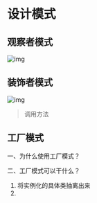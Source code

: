 # 设计模式 #
## 观察者模式 ##
![img](/img/observer.jpg)

## 装饰者模式 ##
![img](/img/decorator.jpg)

> 调用方法


## 工厂模式 ##
一、为什么使用工厂模式？

二、工厂模式可以干什么？

1. 将实例化的具体类抽离出来
2. 